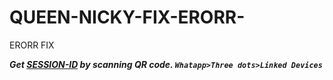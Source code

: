 # QUEEN-NICKY-FIX-ERORR-

 ERORR FIX 


***Get [SESSION-ID](https://queen-nicky-qr-506a6923818b.herokuapp.com/) by scanning QR code. `Whatapp>Three dots>Linked Devices`***

